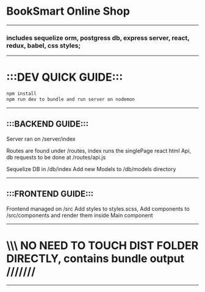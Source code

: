 # BookSmart Online Shop 

---
### includes sequelize orm, postgress db, express server, react, redux, babel, css styles;

____________________________________________________________________________
# :::DEV QUICK GUIDE:::
```bash
npm install
npm run dev to bundle and run server on nodemon

```
____________________________________________________________________________
## :::BACKEND GUIDE:::
Server ran on /server/index

Routes are found under /routes, index runs the singlePage react html
Api, db requests to be done at /routes/api.js

Sequelize DB in /db/index
Add new Models to /db/models directory
____________________________________________________________________________
## :::FRONTEND GUIDE:::
Frontend managed on /src
Add styles to styles.scss,
Add components to /src/components and render them inside Main component 
____________________________________________________________________________

# \\\\\\ NO NEED TO TOUCH DIST FOLDER DIRECTLY, contains bundle output ///////
____________________________________________________________________________

